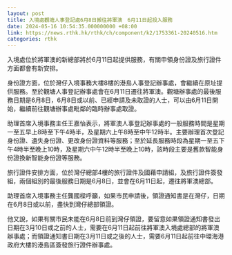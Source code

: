 ```yaml
---
layout: post
title: 入境處觀塘人事登記處6月8日搬往將軍澳　6月11日起投入服務
date: 2024-05-16 10:54:35.000000000 +08:00
link: https://news.rthk.hk/rthk/ch/component/k2/1753361-20240516.htm
categories: rthk
---
```


入境處位於將軍澳的新總部將於6月11日起提供服務，有關申領身份證及旅行證件方面都會有新安排。

身份證方面，位於灣仔入境事務大樓8樓的港島人事登記辦事處，會繼續在原址提供服務。至於觀塘人事登記辦事處會在6月11日遷往將軍澳。觀塘辦事處的最後服務日期是6月8日，6月8日或以前、已經申請及未取證的人士，可以由6月11日開始，繼續前往觀塘辦事處毗鄰的臨時辦事處取證。

助理首席入境事務主任王嘉怡表示，將軍澳人事登記辦事處的一般服務時間是星期一至五早上8時至下午4時半，及星期六上午8時至中午12時半。主要辦理首次登記身份證、遺失身份證、更改身份證資料等服務；至於延長服務時段為星期一至五下午4時半至晚上10時，及星期六中午12時半至晚上10時，該時段主要是舊款智能身份證換新智能身份證等服務。

旅行證件安排方面，位於灣仔總部4樓的旅行證件及國藉申請組，及旅行證件簽發組，兩個組別的最後服務日期是6月8日，並會在6月11日起，遷往將軍澳總部。

助理首席入境事務主任龔國樑呼籲，如果市民申請後，領證通知書是在灣仔，日期在6月8日或以前，盡快到灣仔總部領證。

他又說，如果有關市民未能在6月8日前到灣仔領證，要留意如果領證通知書發出日期在3月10日或之前的人士，需要在6月11日起前往將軍澳入境處總部的將軍澳辦事處；而領證通知書日期在3月11日或之後的人士，需要6月11日起前往中環海港政府大樓的港島區簽發旅行證件辦事處。
